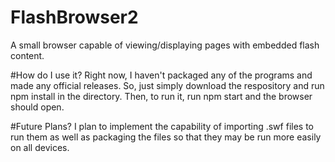 # FlashBrowser2
A small browser capable of viewing/displaying pages with embedded flash content.

#How do I use it?
Right now, I haven't packaged any of the programs and made any official releases. So, just simply download the respository and run npm install in the directory. Then, to run it,
run npm start and the browser should open.

#Future Plans?
I plan to implement the capability of importing .swf files to run them as well as packaging the files so that they may be run more easily on all devices.
